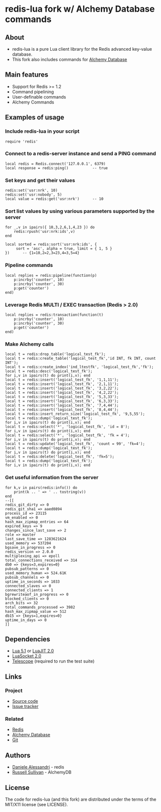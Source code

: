 # redis-lua fork w/ Alchemy Database commands #

## About ##
- redis-lua is a pure Lua client library for the Redis advanced key-value database.
- This fork also includes commands for [Alchemy Database](http://code.google.com/p/alchemydatabase/)

## Main features ##

- Support for Redis >= 1.2
- Command pipelining
- User-definable commands
- Alchemy Commands

## Examples of usage ##

### Include redis-lua in your script ###

    require 'redis'

### Connect to a redis-server instance and send a PING command ###

    local redis = Redis.connect('127.0.0.1', 6379)
    local response = redis:ping()           -- true

### Set keys and get their values ###

    redis:set('usr:nrk', 10)
    redis:set('usr:nobody', 5)
    local value = redis:get('usr:nrk')      -- 10

### Sort list values by using various parameters supported by the server ###

    for _,v in ipairs({ 10,3,2,6,1,4,23 }) do
        redis:rpush('usr:nrk:ids',v)
    end

    local sorted = redis:sort('usr:nrk:ids', {
         sort = 'asc', alpha = true, limit = { 1, 5 }
    })      -- {1=10,2=2,3=23,4=3,5=4}

### Pipeline commands

    local replies = redis:pipeline(function(p)
        p:incrby('counter', 10)
        p:incrby('counter', 30)
        p:get('counter')
    end)

### Leverage Redis MULTI / EXEC transaction (Redis > 2.0)

    local replies = redis:transaction(function(t)
        p:incrby('counter', 10)
        p:incrby('counter', 30)
        p:get('counter')
    end)

### Make Alchemy calls
    local t = redis:drop_table('logical_test_fk');
    local t = redis:create_table('logical_test_fk','id INT, fk INT, count INT');
    local t = redis:create_index('ind_ltestfk', 'logical_test_fk','fk');
    local t = redis:desc('logical_test_fk');
    for i,v in ipairs(t) do print(i,v); end
    local t = redis:insert('logical_test_fk', '1,1,11');
    local t = redis:insert('logical_test_fk', '2,1,11');
    local t = redis:insert('logical_test_fk', '3,2,22');
    local t = redis:insert('logical_test_fk', '4,2,22');
    local t = redis:insert('logical_test_fk', '5,3,33');
    local t = redis:insert('logical_test_fk', '6,3,33');
    local t = redis:insert('logical_test_fk', '7,4,44');
    local t = redis:insert('logical_test_fk', '8,4,44');
    local t = redis:insert_return_size('logical_test_fk', '9,5,55');
    local t = redis:dump('logical_test_fk');
    for i,v in ipairs(t) do print(i,v); end
    local t = redis:select('*', 'logical_test_fk', 'id = 8');
    for i,v in ipairs(t) do print(i,v); end
    local t = redis:select('*', 'logical_test_fk', 'fk = 4');
    for i,v in ipairs(t) do print(i,v); end
    local t = redis:update('logical_test_fk', 'count = 99', 'fk=4');
    local t = redis:dump('logical_test_fk');
    for i,v in ipairs(t) do print(i,v); end
    local t = redis:delete('logical_test_fk', 'fk=5');
    local t = redis:dump('logical_test_fk');
    for i,v in ipairs(t) do print(i,v); end

### Get useful information from the server ###

    for k,v in pairs(redis:info()) do 
        print(k .. ' => ' .. tostring(v))
    end
    --[[
    redis_git_dirty => 0
    redis_git_sha1 => aaed0894
    process_id => 23115
    vm_enabled => 0
    hash_max_zipmap_entries => 64
    expired_keys => 9
    changes_since_last_save => 2
    role => master
    last_save_time => 1283621624
    used_memory => 537204
    bgsave_in_progress => 0
    redis_version => 2.0.0
    multiplexing_api => epoll
    total_connections_received => 314
    db0 => {keys=3,expires=0}
    pubsub_patterns => 0
    used_memory_human => 524.61K
    pubsub_channels => 0
    uptime_in_seconds => 1033
    connected_slaves => 0
    connected_clients => 1
    bgrewriteaof_in_progress => 0
    blocked_clients => 0
    arch_bits => 32
    total_commands_processed => 3982
    hash_max_zipmap_value => 512
    db15 => {keys=1,expires=0}
    uptime_in_days => 0
    ]]

## Dependencies ##

- [Lua 5.1](http://www.lua.org/) or [LuaJIT 2.0](http://luajit.org/)
- [LuaSocket 2.0](http://www.tecgraf.puc-rio.br/~diego/professional/luasocket/)
- [Telescope](http://telescope.luaforge.net/) (required to run the test suite)

## Links ##

### Project ###
- [Source code](http://github.com/nrk/redis-lua/)
- [Issue tracker](http://github.com/nrk/redis-lua/issues)

### Related ###
- [Redis](http://code.google.com/p/redis/)
- [Alchemy Database](http://code.google.com/p/alchemydatabase/)
- [Git](http://git-scm.com/)

## Authors ##
- [Daniele Alessandri](mailto:suppakilla@gmail.com) - redis
- [Russell Sullivan](mailto:jaksprats@gmail.com) - AlchemyDB

## License ##

The code for redis-lua (and this fork) are distributed under the terms of the MIT/X11 license (see LICENSE).
